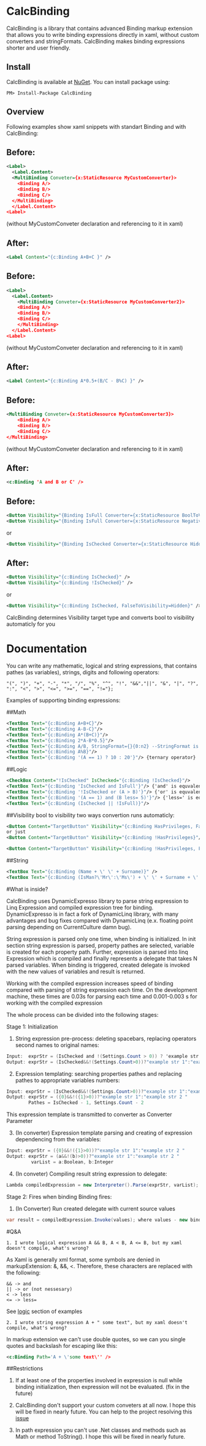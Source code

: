 # CalcBinding

CalcBinding is a library that contains advanced Binding markup extension that allows you to write binding expressions directly in xaml, without custom converters and stringFormats. CalcBinding makes binding expressions shorter and user friendly. 

## Install

CalcBinding is available at [NuGet](https://www.nuget.org/packages/CalcBinding/). You can install package using:
```
PM> Install-Package CalcBinding 
```

## Overview
Following examples show xaml snippets with standart Binding and with CalcBinding:

## Before:

```xml
<Label>
  <Label.Content>
  <MultiBinding Conveter={x:StaticResource MyCustomConverter}> 
    <Binding A/> 
    <Binding B/> 
    <Binding C/> 
  </MultiBinding>
  </Label.Content>
<Label> 
```

(without MyCustomConveter declaration and referencing to it in xaml)

## After:

```xml
<Label Content="{c:Binding A+B+C }" />
```

## Before:

```xml
<Label>
  <Label.Content>
    <MultiBinding Conveter={x:StaticResource MyCustomConverter2}> 
    <Binding A/> 
    <Binding B/> 
    <Binding C/> 
    </MultiBinding> 
  </Label.Content>
<Label> 
```

(without MyCustomConveter declaration and referencing to it in xaml)

## After:

```xml
<Label Content="{c:Binding A*0.5+(B/C - B%C) }" />
```
## Before:

```xml
<MultiBinding Conveter={x:StaticResource MyCustomConverter3}> 
    <Binding A/> 
    <Binding B/> 
    <Binding C/> 
</MultiBinding> 
```

(without MyCustomConveter declaration and referencing to it in xaml)

## After:

```xml
<c:Binding 'A and B or C' />
```

## Before:

```xml
<Button Visibility="{Binding IsFull Converter={x:StaticResource BoolToVisibilityConveter}}" /> 
<Button Visibility="{Binding IsFull Converter={x:StaticResource NegativeBoolToVisibilityConveter}}" />
```
or
```xml 
<Button Visibility="{Binding IsChecked Converter={x:StaticResource HiddenBoolToVisibilityConveter}}" />
```
## After: 

```xml 
<Button Visibility="{c:Binding IsChecked}" /> 
<Button Visibility="{c:Binding !IsChecked}" /> 
```
or
```xml 
<Button Visibility="{c:Binding IsChecked, FalseToVisibility=Hidden}" />
```

CalcBinding determines Visibility target type and converts bool to visibility automaticly for you

# Documentation

You can write any mathematic, logical and string expressions, that contains pathes (as variables), strings, digits and following operators:

```
"(", ")", "+", "-", "*", "/", "%", "^", "!", "&&","||", "&", "|", "?", ":", "<", ">", "<=", ">=", "==", "!="};
```
Examples of supporting binding expressions:

##Math 
```xml
<TextBox Text="{c:Binding A+B+C}"/>
<TextBox Text="{c:Binding A-B-C}"/>
<TextBox Text="{c:Binding A*(B+C)}"/>
<TextBox Text="{c:Binding 2*A-B*0.5}"/>
<TextBox Text="{c:Binding A/B, StringFormat={}{0:n2} --StringFormat is used}"/> {with string format}
<TextBox Text="{c:Binding A%B}"/>
<TextBox Text="{c:Binding '(A == 1) ? 10 : 20'}"/> {ternary operator}
```
##Logic
```xml
<CheckBox Content="!IsChecked" IsChecked="{c:Binding !IsChecked}"/>
<TextBox Text="{c:Binding 'IsChecked and IsFull'}"/> {'and' is equvalent of '&&'}
<TextBox Text="{c:Binding '!IsChecked or (A > B)'}"/> {'or' is equvalent of '||', but you can leave '||'}
<TextBox Text="{c:Binding '(A == 1) and (B less= 5)'}"/> {'less=' is equvalent of '<=')
<TextBox Text="{c:Binding (IsChecked || !IsFull)}"/>
```

##Visibility
bool to visibility two ways convertion runs automaticly:

```xml
<Button Content="TargetButton" Visibility="{c:Binding HasPrivileges, FalseToVisibility=Collapsed}"/>
or just
<Button Content="TargetButton" Visibility="{c:Binding !HasPrivileges}"/>

<Button Content="TargetButton" Visibility="{c:Binding !HasPrivileges, FalseToVisibility=Hidden}"/>
```

##String
```xml
<TextBox Text="{c:Binding (Name + \' \' + Surname)}" />
<TextBox Text="{c:Binding (IsMan?\'Mr\':\'Ms\') + \' \' + Surname + \' \' + Name}"/>
```

#What is inside?

CalcBinding uses DynamicExpresso library to parse string expression to Linq Expression and compiled expression tree for binding.
DynamicExpresso is in fact a fork of DynamicLinq library, with many advantages and bug fixes compared with DynamicLinq (e.x. floating point parsing depending on CurrentCulture damn bug). 

String expression is parsed only one time, when binding is initialized. In init section string expression is parsed, property pathes are selected, variable is created for each property path. Further, expression is parsed into linq Expression which is compiled and finally represents a delegate that takes N parsed variables. When binding is triggered, created delegate is invoked with the new values of variables and result is returned.

Working with the compiled expression increases speed of binding compared with parsing of string expression each time. On the development machine, these times are 0.03s for parsing each time and 0.001-0.003 s for working with the compiled expression

The whole process can be divided into the following stages:

Stage 1: Initialization

1. String expression pre-process: deleting spacebars, replacing operators second names to original names:

```C#
Input:  exprStr = (IsChecked and !(Settings.Count > 0)) ? 'example str 1' : 'example str 2 '
Output: exprStr = (IsChecked&&!(Settings.Count>0))?"example str 1":"example str 2 "
```

2. Expression templating: searching properties pathes and replacing pathes to appropriate variables numbers:
 
```C#
Input: exprStr = (IsChecked&&!(Settings.Count>0))?"example str 1":"example str 2 "
Output: exprStr = ({0}&&!({1}>0))?"example str 1":"example str 2 "
        Pathes = IsChecked - 1, Settings.Count - 2
```

This expression template is transmitted to converter as Converter Parameter

3. (In converter) Expression template parsing and creating of expression dependencing from the variables:

```C#
Input: exprStr = ({0}&&!({1}>0))?"example str 1":"example str 2 "
Output: exprStr = (a&&!(b)>0))?"example str 1":"example str 2 "
         varList = a:Boolean, b:Integer
```

4. (In conveter) Compiling result string expression to delegate:
```C#
Lambda compiledExpression = new Interpreter().Parse(exprStr, varList);
```

Stage 2: Fires when binding Binding fires:

1. (In Converter) Run created delegate with current source values

```C#
var result = compiledExpression.Invoke(values); where values - new binding source values
```

#Q&A

```
1. I wrote logical expression A && B, A < B, A <= B, but my xaml doesn't compile, what's wrong?
```
As Xaml is generally xml format, some symbols are denied in markupExtension: &, &&, <. Therefore, these characters are replaced with the following:

```
&& -> and
|| -> or (not nessesary) 
< -> less
<= -> less=
```

See [logic](https://github.com/Alex141/CalcBinding#logic) section of examples
```
2. I wrote string expression A + " some text", but my xaml doesn't compile, what's wrong?
```

In markup extension we can't use double quotes, so we can you single quotes and backslash for escaping like this:

```xml
<c:Binding Path='A + \'some text\'' />
```

##Restrictions

1. If at least one of the properties involved in expression is null while binding initialization, then expression will not be evaluated.
 (fix in the future)

2. CalcBinding don't support your custom conveters at all now. I hope this will be fixed in nearly future. You can help to the project resolving this [issue](https://github.com/Alex141/CalcBinding/issues/1)

3. In path expression you can't use .Net classes and methods such as Math or method ToString(). I hope this will be fixed in nearly future.

